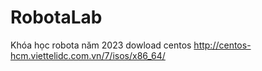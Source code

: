 # RobotaLab
Khóa học robota năm 2023
dowload centos http://centos-hcm.viettelidc.com.vn/7/isos/x86_64/